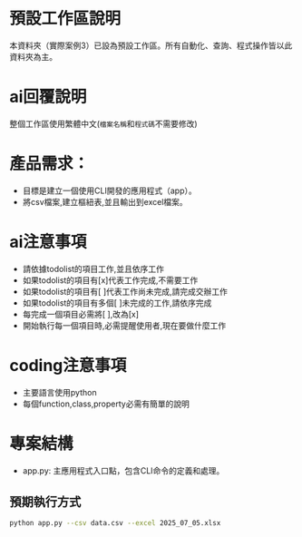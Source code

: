 # 預設工作區說明

本資料夾（實際案例3）已設為預設工作區。所有自動化、查詢、程式操作皆以此資料夾為主。

# ai回覆說明

整個工作區使用繁體中文(`檔案名稱`和`程式碼`不需要修改)

# 產品需求：
- 目標是建立一個使用CLI開發的應用程式（app）。
- 將csv檔案,建立樞紐表,並且輸出到excel檔案。

# ai注意事項
- 請依據todolist的項目工作,並且依序工作
- 如果todolist的項目有[x]代表工作完成,不需要工作
- 如果todolist的項目有[ ]代表工作尚未完成,請完成交辦工作
- 如果todolist的項目有多個[ ]未完成的工作,請依序完成
- 每完成一個項目必需將[ ],改為[x]
- 開始執行每一個項目時,必需提醒使用者,現在要做什麼工作

# coding注意事項
- 主要語言使用python
- 每個function,class,property必需有簡單的說明

# 專案結構
- app.py: 主應用程式入口點，包含CLI命令的定義和處理。

## 預期執行方式

```bash
python app.py --csv data.csv --excel 2025_07_05.xlsx
```
